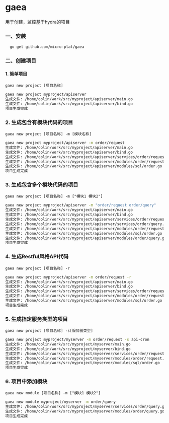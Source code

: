 # gaea
用于创建，监控基于hydra的项目


### 一、安装
```sh
  go get github.com/micro-plat/gaea
```

### 二、创建项目

#### 1. 简单项目
`gaea new project [项目名称]`

```sh
gaea new project myproject/apiserver
生成文件: /home/colin/work/src/myproject/apiserver/main.go
生成文件: /home/colin/work/src/myproject/apiserver/bind.go
项目生成完成
```

### 2. 生成包含有模块代码的项目
`gaea new project [项目名称] -m [模块名称]`

```sh
gaea new project myproject/apiserver -m order/request
生成文件: /home/colin/work/src/myproject/apiserver/main.go
生成文件: /home/colin/work/src/myproject/apiserver/bind.go
生成文件: /home/colin/work/src/myproject/apiserver/services/order/request.go
生成文件: /home/colin/work/src/myproject/apiserver/modules/order/request.go
生成文件: /home/colin/work/src/myproject/apiserver/modules/sql/order.go
项目生成完成
```

### 3. 生成包含多个模块代码的项目
`gaea new project [项目名称] -m ["模块1 模块2"]`

```sh
gaea new project myproject/apiserver -m "order/request order/query"
生成文件: /home/colin/work/src/myproject/apiserver/main.go
生成文件: /home/colin/work/src/myproject/apiserver/bind.go
生成文件: /home/colin/work/src/myproject/apiserver/services/order/request.go
生成文件: /home/colin/work/src/myproject/apiserver/services/order/query.go
生成文件: /home/colin/work/src/myproject/apiserver/modules/order/request.go
生成文件: /home/colin/work/src/myproject/apiserver/modules/sql/order.go
生成文件: /home/colin/work/src/myproject/apiserver/modules/order/query.go
项目生成完成
```


### 4. 生成Restful风格API代码
`gaea new project [项目名称] -r`

```sh
gaea new project myproject/apiserver -m order/request -r
生成文件: /home/colin/work/src/myproject/apiserver/main.go
生成文件: /home/colin/work/src/myproject/apiserver/bind.go
生成文件: /home/colin/work/src/myproject/apiserver/services/order/request.go
生成文件: /home/colin/work/src/myproject/apiserver/modules/order/request.go
生成文件: /home/colin/work/src/myproject/apiserver/modules/sql/order.go
项目生成完成
```


### 5. 生成指定服务类型的项目
`gaea new project [项目名称] -s[服务器类型]`

```sh
gaea new project myproject/myserver -m order/request -s api-cron
生成文件: /home/colin/work/src/myproject/myserver/main.go
生成文件: /home/colin/work/src/myproject/myserver/bind.go
生成文件: /home/colin/work/src/myproject/myserver/services/order/request.go
生成文件: /home/colin/work/src/myproject/myserver/modules/order/request.go
生成文件: /home/colin/work/src/myproject/myserver/modules/sql/order.go
项目生成完成
```


### 6. 项目中添加模块
`gaea new module [项目名称] -m ["模块1 模块2"]`

```sh
gaea new module myproject/myserver -m order/query
生成文件: /home/colin/work/src/myproject/myserver/services/order/query.go
生成文件: /home/colin/work/src/myproject/myserver/modules/order/query.go
项目生成完成
```
